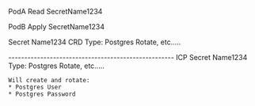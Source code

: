 PodA
    Read SecretName1234

PodB
    Apply SecretName1234

Secret  Name1234                CRD
    Type: Postgres
    Rotate, etc.....

----------------------------------------------------  ICP
Secret  Name1234
    Type: Postgres
    Rotate, etc.....

    Will create and rotate:
    * Postgres User
    * Postgres Password
